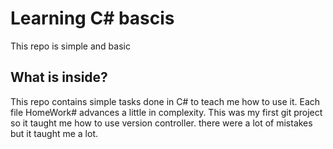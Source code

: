 # Learning C# bascis
This repo is simple and basic 
## What is inside?
This repo contains simple tasks done in C# to teach me how to use it.
Each file HomeWork# advances a little in complexity. 
This was my first git project so it taught me how to use version controller.
there were a lot of mistakes but it taught me a lot. 
